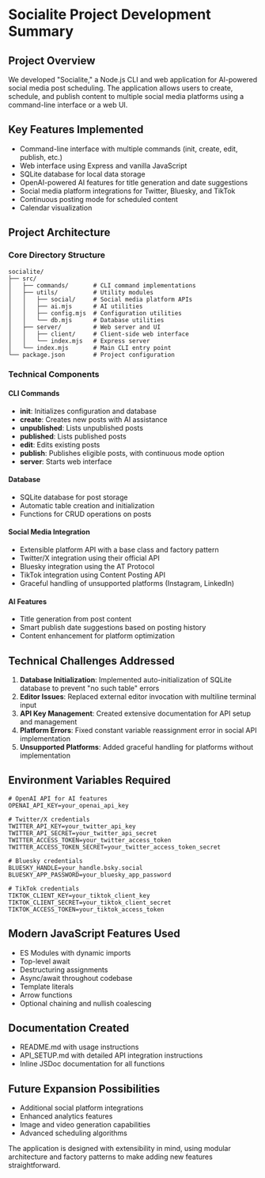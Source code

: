 # Socialite Project Development Summary

## Project Overview

We developed "Socialite," a Node.js CLI and web application for AI-powered social media post scheduling. The application allows users to create, schedule, and publish content to multiple social media platforms using a command-line interface or a web UI.

## Key Features Implemented

- Command-line interface with multiple commands (init, create, edit, publish, etc.)
- Web interface using Express and vanilla JavaScript
- SQLite database for local data storage
- OpenAI-powered AI features for title generation and date suggestions
- Social media platform integrations for Twitter, Bluesky, and TikTok
- Continuous posting mode for scheduled content
- Calendar visualization

## Project Architecture

### Core Directory Structure

```
socialite/
├── src/
│   ├── commands/       # CLI command implementations
│   ├── utils/          # Utility modules
│   │   ├── social/     # Social media platform APIs
│   │   ├── ai.mjs      # AI utilities
│   │   ├── config.mjs  # Configuration utilities
│   │   └── db.mjs      # Database utilities
│   ├── server/         # Web server and UI
│   │   ├── client/     # Client-side web interface
│   │   └── index.mjs   # Express server
│   └── index.mjs       # Main CLI entry point
└── package.json        # Project configuration
```

### Technical Components

#### CLI Commands

- **init**: Initializes configuration and database
- **create**: Creates new posts with AI assistance
- **unpublished**: Lists unpublished posts
- **published**: Lists published posts
- **edit**: Edits existing posts
- **publish**: Publishes eligible posts, with continuous mode option
- **server**: Starts web interface

#### Database

- SQLite database for post storage
- Automatic table creation and initialization
- Functions for CRUD operations on posts

#### Social Media Integration

- Extensible platform API with a base class and factory pattern
- Twitter/X integration using their official API
- Bluesky integration using the AT Protocol
- TikTok integration using Content Posting API
- Graceful handling of unsupported platforms (Instagram, LinkedIn)

#### AI Features

- Title generation from post content
- Smart publish date suggestions based on posting history
- Content enhancement for platform optimization

## Technical Challenges Addressed

1. **Database Initialization**: Implemented auto-initialization of SQLite database to prevent "no such table" errors
2. **Editor Issues**: Replaced external editor invocation with multiline terminal input
3. **API Key Management**: Created extensive documentation for API setup and management
4. **Platform Errors**: Fixed constant variable reassignment error in social API implementation
5. **Unsupported Platforms**: Added graceful handling for platforms without implementation

## Environment Variables Required

```
# OpenAI API for AI features
OPENAI_API_KEY=your_openai_api_key

# Twitter/X credentials
TWITTER_API_KEY=your_twitter_api_key
TWITTER_API_SECRET=your_twitter_api_secret
TWITTER_ACCESS_TOKEN=your_twitter_access_token
TWITTER_ACCESS_TOKEN_SECRET=your_twitter_access_token_secret

# Bluesky credentials
BLUESKY_HANDLE=your_handle.bsky.social
BLUESKY_APP_PASSWORD=your_bluesky_app_password

# TikTok credentials
TIKTOK_CLIENT_KEY=your_tiktok_client_key
TIKTOK_CLIENT_SECRET=your_tiktok_client_secret
TIKTOK_ACCESS_TOKEN=your_tiktok_access_token
```

## Modern JavaScript Features Used

- ES Modules with dynamic imports
- Top-level await
- Destructuring assignments
- Async/await throughout codebase
- Template literals
- Arrow functions
- Optional chaining and nullish coalescing

## Documentation Created

- README.md with usage instructions
- API_SETUP.md with detailed API integration instructions
- Inline JSDoc documentation for all functions

## Future Expansion Possibilities

- Additional social platform integrations
- Enhanced analytics features
- Image and video generation capabilities
- Advanced scheduling algorithms

The application is designed with extensibility in mind, using modular architecture and factory patterns to make adding new features straightforward.
